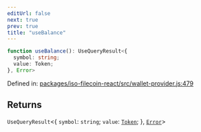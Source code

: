 ```yaml
---
editUrl: false
next: true
prev: true
title: "useBalance"
---
```


```ts
function useBalance(): UseQueryResult<{
  symbol: string;
  value: Token;
}, Error>
```

Defined in: [packages/iso-filecoin-react/src/wallet-provider.js:479](https://github.com/hugomrdias/filecoin/blob/main/packages/iso-filecoin-react/src/wallet-provider.js#L479)

## Returns

`UseQueryResult`\<\{
  `symbol`: `string`;
  `value`: [`Token`](/api/iso-filecoin/token/classes/token/);
 \}, [`Error`](https://developer.mozilla.org/docs/Web/JavaScript/Reference/Global_Objects/Error)\>
